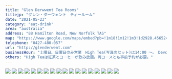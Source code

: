 ```yaml
---
title: "Glen Derwwent Tea Rooms"
titlejp: "グレン・ダーウェント　ティールーム"
date: "2021-05-23"
category: "eat-drink"
area: "australia"
address: "88 Hamilton Road, New Norfolk TAS"
map: "https://www.google.com/maps/embed?pb=!1m18!1m12!1m3!1d2928.4565249878456!2d147.05028085103703!3d-42.77869787905873!2m3!1f0!2f0!3f0!3m2!1i1024!2i768!4f13.1!3m3!1m2!1s0xaa6e6b7af15e57ef%3A0x9d76dea2de7d9a79!2sGlen%20Derwent%20Tea%20Rooms!5e0!3m2!1sja!2sau!4v1669436848731!5m2!1sja!2sau"
telephone: "0427-480-057"
url: "http://glenderwent.com"
businessHour: "土曜日、日曜日のみ営業　High Tea(写真のセット)は14:00 〜。　Devonshire Tea(スコーンのセット)は10:00 〜 13:00"
others: "High Teaは紅茶とコーヒーが飲み放題。両コースとも事前予約が必要。"
---
```


![](../images/posts/6/1.webp)
![](../images/posts/6/2.webp)
![](../images/posts/6/3.webp)
![](../images/posts/6/4.webp)
![](../images/posts/6/5.webp)
![](../images/posts/6/6.webp)
![](../images/posts/6/7.webp)
![](../images/posts/6/8.webp)
![](../images/posts/6/9.webp)
![](../images/posts/6/10.webp)
![](../images/posts/6/11.webp)
![](../images/posts/612/.webp)
![](../images/posts/6/13.webp)
![](../images/posts/6/14.webp)
![](../images/posts/6/15.webp)
![](../images/posts/6/16.webp)
![](../images/posts/6/17.webp)
![](../images/posts/6/18.webp)
